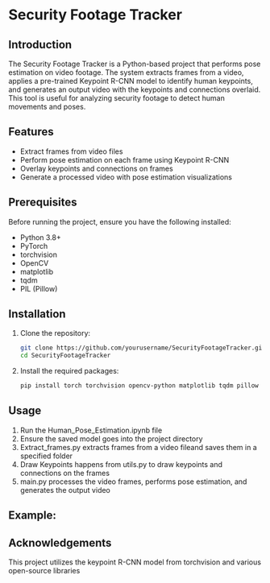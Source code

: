 # Security Footage Tracker

## Introduction
The Security Footage Tracker is a Python-based project that performs pose estimation on video footage. The system extracts frames from a video, applies a pre-trained Keypoint R-CNN model to identify human keypoints, and generates an output video with the keypoints and connections overlaid. This tool is useful for analyzing security footage to detect human movements and poses.

## Features
- Extract frames from video files
- Perform pose estimation on each frame using Keypoint R-CNN
- Overlay keypoints and connections on frames
- Generate a processed video with pose estimation visualizations

## Prerequisites
Before running the project, ensure you have the following installed:
- Python 3.8+
- PyTorch
- torchvision
- OpenCV
- matplotlib
- tqdm
- PIL (Pillow)

## Installation
1. Clone the repository:
   ```bash
   git clone https://github.com/yourusername/SecurityFootageTracker.git
   cd SecurityFootageTracker
    ```
2. Install the required packages:
   ```bash
   pip install torch torchvision opencv-python matplotlib tqdm pillow
   ```

## Usage
1. Run the Human_Pose_Estimation.ipynb file
2. Ensure the saved model goes into the project directory
3. Extract_frames.py extracts frames from a video fileand saves them in a specified folder
4. Draw Keypoints happens from utils.py to draw keypoints and connections on the frames
5. main.py processes the video frames, performs pose estimation, and generates the output video

## Example: 

## Acknowledgements
This project utilizes the keypoint R-CNN model from torchvision and various open-source libraries
